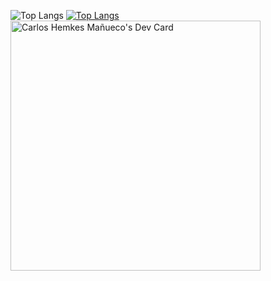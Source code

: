 ![Top Langs](https://github-readme-stats.vercel.app/api/top-langs/?username=chemkes1999&hide_progress=true)
[![Top Langs](https://github-readme-stats.vercel.app/api/top-langs/?username=chemkes1999)](https://github.com/anuraghazra/github-readme-stats)
<br>
<a href="https://app.daily.dev/carlosshm99"><img src="https://api.daily.dev/devcards/730e51a2505b4e68a2b58348bef6f055.png?r=dpc" width="400" alt="Carlos Hemkes Mañueco's Dev Card"/></a>
